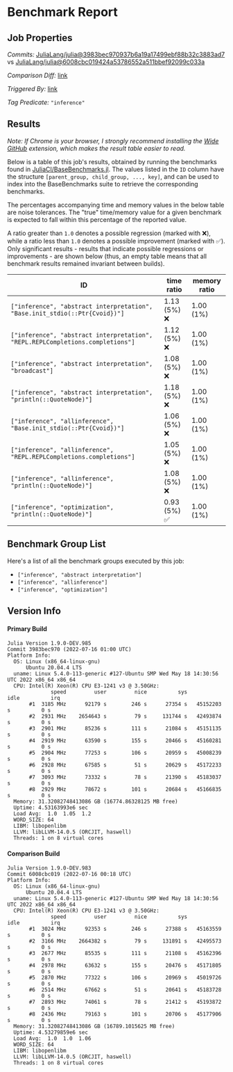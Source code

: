 # Benchmark Report

## Job Properties

*Commits:* [JuliaLang/julia@3983bec970937b6a19a17499ebf88b32c3883ad7](https://github.com/JuliaLang/julia/commit/3983bec970937b6a19a17499ebf88b32c3883ad7) vs [JuliaLang/julia@6008cbc019424a53786552a511bbef92099c033a](https://github.com/JuliaLang/julia/commit/6008cbc019424a53786552a511bbef92099c033a)

*Comparison Diff:* [link](https://github.com/JuliaLang/julia/compare/6008cbc019424a53786552a511bbef92099c033a..3983bec970937b6a19a17499ebf88b32c3883ad7)

*Triggered By:* [link](https://github.com/JuliaLang/julia/pull/46015#issuecomment-1186044068)

*Tag Predicate:* `"inference"`

## Results

*Note: If Chrome is your browser, I strongly recommend installing the [Wide GitHub](https://chrome.google.com/webstore/detail/wide-github/kaalofacklcidaampbokdplbklpeldpj?hl=en)
extension, which makes the result table easier to read.*

Below is a table of this job's results, obtained by running the benchmarks found in
[JuliaCI/BaseBenchmarks.jl](https://github.com/JuliaCI/BaseBenchmarks.jl). The values
listed in the `ID` column have the structure `[parent_group, child_group, ..., key]`,
and can be used to index into the BaseBenchmarks suite to retrieve the corresponding
benchmarks.

The percentages accompanying time and memory values in the below table are noise tolerances. The "true"
time/memory value for a given benchmark is expected to fall within this percentage of the reported value.

A ratio greater than `1.0` denotes a possible regression (marked with :x:), while a ratio less
than `1.0` denotes a possible improvement (marked with :white_check_mark:). Only significant results - results
that indicate possible regressions or improvements - are shown below (thus, an empty table means that all
benchmark results remained invariant between builds).

| ID | time ratio | memory ratio |
|----|------------|--------------|
| `["inference", "abstract interpretation", "Base.init_stdio(::Ptr{Cvoid})"]` | 1.13 (5%) :x: | 1.00 (1%)  |
| `["inference", "abstract interpretation", "REPL.REPLCompletions.completions"]` | 1.12 (5%) :x: | 1.00 (1%)  |
| `["inference", "abstract interpretation", "broadcast"]` | 1.08 (5%) :x: | 1.00 (1%)  |
| `["inference", "abstract interpretation", "println(::QuoteNode)"]` | 1.18 (5%) :x: | 1.00 (1%)  |
| `["inference", "allinference", "Base.init_stdio(::Ptr{Cvoid})"]` | 1.06 (5%) :x: | 1.00 (1%)  |
| `["inference", "allinference", "REPL.REPLCompletions.completions"]` | 1.05 (5%) :x: | 1.00 (1%)  |
| `["inference", "allinference", "println(::QuoteNode)"]` | 1.08 (5%) :x: | 1.00 (1%)  |
| `["inference", "optimization", "println(::QuoteNode)"]` | 0.93 (5%) :white_check_mark: | 1.00 (1%)  |

## Benchmark Group List

Here's a list of all the benchmark groups executed by this job:

- `["inference", "abstract interpretation"]`
- `["inference", "allinference"]`
- `["inference", "optimization"]`

## Version Info

#### Primary Build

```
Julia Version 1.9.0-DEV.985
Commit 3983bec970 (2022-07-16 01:00 UTC)
Platform Info:
  OS: Linux (x86_64-linux-gnu)
      Ubuntu 20.04.4 LTS
  uname: Linux 5.4.0-113-generic #127-Ubuntu SMP Wed May 18 14:30:56 UTC 2022 x86_64 x86_64
  CPU: Intel(R) Xeon(R) CPU E3-1241 v3 @ 3.50GHz: 
              speed         user         nice          sys         idle          irq
       #1  3185 MHz      92179 s        246 s      27354 s   45152203 s          0 s
       #2  2931 MHz    2654643 s         79 s     131744 s   42493874 s          0 s
       #3  2901 MHz      85236 s        111 s      21084 s   45151135 s          0 s
       #4  2919 MHz      63590 s        155 s      20466 s   45160281 s          0 s
       #5  2904 MHz      77253 s        106 s      20959 s   45008239 s          0 s
       #6  2928 MHz      67585 s         51 s      20629 s   45172233 s          0 s
       #7  3093 MHz      73332 s         78 s      21390 s   45183037 s          0 s
       #8  2929 MHz      78672 s        101 s      20684 s   45166835 s          0 s
  Memory: 31.32082748413086 GB (16774.86328125 MB free)
  Uptime: 4.53163993e6 sec
  Load Avg:  1.0  1.05  1.2
  WORD_SIZE: 64
  LIBM: libopenlibm
  LLVM: libLLVM-14.0.5 (ORCJIT, haswell)
  Threads: 1 on 8 virtual cores

```

#### Comparison Build

```
Julia Version 1.9.0-DEV.983
Commit 6008cbc019 (2022-07-16 00:18 UTC)
Platform Info:
  OS: Linux (x86_64-linux-gnu)
      Ubuntu 20.04.4 LTS
  uname: Linux 5.4.0-113-generic #127-Ubuntu SMP Wed May 18 14:30:56 UTC 2022 x86_64 x86_64
  CPU: Intel(R) Xeon(R) CPU E3-1241 v3 @ 3.50GHz: 
              speed         user         nice          sys         idle          irq
       #1  3024 MHz      92353 s        246 s      27388 s   45163559 s          0 s
       #2  3166 MHz    2664382 s         79 s     131891 s   42495573 s          0 s
       #3  2677 MHz      85535 s        111 s      21108 s   45162396 s          0 s
       #4  2978 MHz      63632 s        155 s      20476 s   45171805 s          0 s
       #5  2870 MHz      77322 s        106 s      20969 s   45019726 s          0 s
       #6  2514 MHz      67662 s         51 s      20641 s   45183728 s          0 s
       #7  2893 MHz      74061 s         78 s      21412 s   45193872 s          0 s
       #8  2436 MHz      79163 s        101 s      20706 s   45177906 s          0 s
  Memory: 31.32082748413086 GB (16789.1015625 MB free)
  Uptime: 4.53279859e6 sec
  Load Avg:  1.0  1.0  1.06
  WORD_SIZE: 64
  LIBM: libopenlibm
  LLVM: libLLVM-14.0.5 (ORCJIT, haswell)
  Threads: 1 on 8 virtual cores

```
